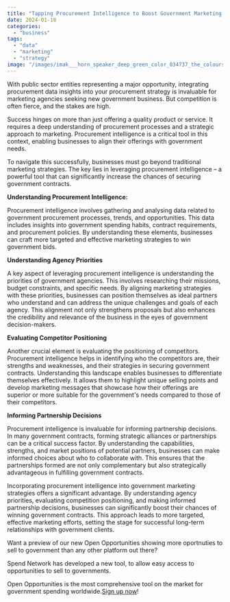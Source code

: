 ```yaml
---
title: "Tapping Procurement Intelligence to Boost Government Marketing Wins"
date: 2024-01-18
categories: 
  - "business"
tags: 
  - "data"
  - "marketing"
  - "strategy"
image: "/images/imak___horn_speaker_deep_green_color_034737_the_colours_only_wh_8b35f787-658b-404c-b4e3-53cd0c45dfd3.png"
---
```


With public sector entities representing a major opportunity, integrating procurement data insights into your procurement strategy is invaluable for marketing agencies seeking new government business. But competition is often fierce, and the stakes are high.

Success hinges on more than just offering a quality product or service. It requires a deep understanding of procurement processes and a strategic approach to marketing. Procurement intelligence is a critical tool in this context, enabling businesses to align their offerings with government needs.

To navigate this successfully, businesses must go beyond traditional marketing strategies. The key lies in leveraging procurement intelligence – a powerful tool that can significantly increase the chances of securing government contracts.

**Understanding Procurement Intelligence:**

Procurement intelligence involves gathering and analysing data related to government procurement processes, trends, and opportunities. This data includes insights into government spending habits, contract requirements, and procurement policies. By understanding these elements, businesses can craft more targeted and effective marketing strategies to win government bids.

**Understanding Agency Priorities**

A key aspect of leveraging procurement intelligence is understanding the priorities of government agencies. This involves researching their missions, budget constraints, and specific needs. By aligning marketing strategies with these priorities, businesses can position themselves as ideal partners who understand and can address the unique challenges and goals of each agency. This alignment not only strengthens proposals but also enhances the credibility and relevance of the business in the eyes of government decision-makers.

**Evaluating Competitor Positioning**

Another crucial element is evaluating the positioning of competitors. Procurement intelligence helps in identifying who the competitors are, their strengths and weaknesses, and their strategies in securing government contracts. Understanding this landscape enables businesses to differentiate themselves effectively. It allows them to highlight unique selling points and develop marketing messages that showcase how their offerings are superior or more suitable for the government's needs compared to those of their competitors.

**Informing Partnership Decisions**

Procurement intelligence is invaluable for informing partnership decisions. In many government contracts, forming strategic alliances or partnerships can be a critical success factor. By understanding the capabilities, strengths, and market positions of potential partners, businesses can make informed choices about who to collaborate with. This ensures that the partnerships formed are not only complementary but also strategically advantageous in fulfilling government contracts.

Incorporating procurement intelligence into government marketing strategies offers a significant advantage. By understanding agency priorities, evaluating competition positioning, and making informed partnership decisions, businesses can significantly boost their chances of winning government contracts. This approach leads to more targeted, effective marketing efforts, setting the stage for successful long-term relationships with government clients.

Want a preview of our new Open Opportunities showing more oportnuties to sell to government than any other platform out there?

Spend Network has developed a new tool, to allow easy access to opportunities to sell to governments.

Open Opportunities is the most comprehensive tool on the market for government spending worldwide.[Sign up now](https://www.openopportunities.co/early-access/)!
